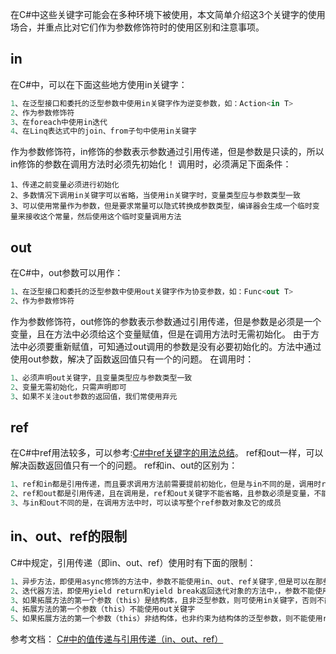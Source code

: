 在C#中这些关键字可能会在多种环境下被使用，本文简单介绍这3个关键字的使用场合，并重点比对它们作为参数修饰符时的使用区别和注意事项。
## in
在C#中，可以在下面这些地方使用in关键字：
```csharp
1、在泛型接口和委托的泛型参数中使用in关键字作为逆变参数，如：Action<in T>
2、作为参数修饰符
3、在foreach中使用in迭代
4、在Linq表达式中的join、from子句中使用in关键字
```
作为参数修饰符，in修饰的参数表示参数通过引用传递，但是参数是只读的，所以in修饰的参数在调用方法时必须先初始化！
调用时，必须满足下面条件：
```
1、传递之前变量必须进行初始化
2、多数情况下调用in关键字可以省略，当使用in关键字时，变量类型应与参数类型一致
3、可以使用常量作为参数，但是要求常量可以隐式转换成参数类型，编译器会生成一个临时变量来接收这个常量，然后使用这个临时变量调用方法
```

## out
在C#中，out参数可以用作：
```csharp
1、在泛型接口和委托的泛型参数中使用out关键字作为协变参数，如：Func<out T>
2、作为参数修饰符
```
作为参数修饰符，out修饰的参数表示参数通过引用传递，但是参数是必须是一个变量，且在方法中必须给这个变量赋值，但是在调用方法时无需初始化。
由于方法中必须要重新赋值，可知通过out调用的参数是没有必要初始化的。方法中通过使用out参数，解决了函数返回值只有一个的问题。
在调用时：
```csharp
1、必须声明out关键字，且变量类型应与参数类型一致
2、变量无需初始化，只需声明即可
3、如果不关注out参数的返回值，我们常使用弃元
```

## ref
在C#中ref用法较多，可以参考:[C#中ref关键字的用法总结](https://www.cnblogs.com/shanfeng1000/p/15043798.html)。
ref和out一样，可以解决函数返回值只有一个的问题。
ref和in、out的区别为：
```csharp
1、ref和in都是引用传递，而且要求调用方法前需要提前初始化，但是与in不同的是，调用时ref关键字不能省略，且参数必须是变量，不能是常量
2、ref和out都是引用传递，且在调用是，ref和out关键字不能省略，且参数必须是变量，不能是常量，但是ref要求调用方法前需要提前初始化，且无需在调用方法结束前赋值
3、与in和out不同的是，在调用方法中时，可以读写整个ref参数对象及它的成员
```

## in、out、ref的限制
C#中规定，引用传递（即in、out、ref）使用时有下面的限制：　　
```csharp
1、异步方法，即使用async修饰的方法中，参数不能使用in、out、ref关键字,但是可以在那些没有使用async关键字且返回Task或者Task<T>类型的同步方法中使用
2、迭代器方法，即使用yield return和yield break返回迭代对象的方法中，，参数不能使用in、out、ref关键字
3、如果拓展方法的第一个参数（this）是结构体，且非泛型参数，则可使用in关键字，否则不能使用in关键字
4、拓展方法的第一个参数（this）不能使用out关键字
5、如果拓展方法的第一个参数（this）非结构体，也非约束为结构体的泛型参数，则不能使用ref关键字
```

参考文档：
[C#中的值传递与引用传递（in、out、ref）](https://www.cnblogs.com/shanfeng1000/p/15043795.html)


